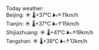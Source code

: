 Today weather:  
Beijing: ☀️   🌡️+37°C 🌬️↖11km/h  
Tianjin: ☀️   🌡️+37°C 🌬️↑15km/h  
Shijiazhuang: ☀️   🌡️+41°C 🌬️↗19km/h  
Tangshan: ☀️   🌡️+38°C 🌬️↑13km/h  
